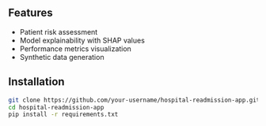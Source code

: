 

## Features
- Patient risk assessment
- Model explainability with SHAP values
- Performance metrics visualization
- Synthetic data generation

## Installation
```bash
git clone https://github.com/your-username/hospital-readmission-app.git
cd hospital-readmission-app
pip install -r requirements.txt
